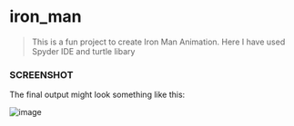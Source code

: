 # iron_man

> This is a fun project to create Iron Man Animation. Here I have used Spyder IDE and turtle libary

### SCREENSHOT

The final output might look something like this:

![image]()
